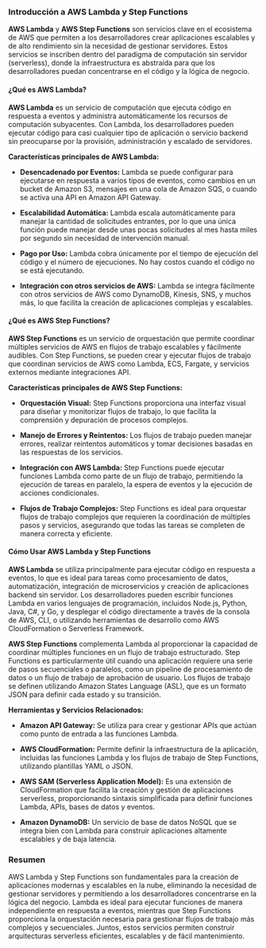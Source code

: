 ### Introducción a AWS Lambda y Step Functions

**AWS Lambda** y **AWS Step Functions** son servicios clave en el ecosistema de AWS que permiten a los desarrolladores crear aplicaciones escalables y de alto rendimiento sin la necesidad de gestionar servidores. Estos servicios se inscriben dentro del paradigma de computación sin servidor (serverless), donde la infraestructura es abstraída para que los desarrolladores puedan concentrarse en el código y la lógica de negocio.

#### ¿Qué es AWS Lambda?

**AWS Lambda** es un servicio de computación que ejecuta código en respuesta a eventos y administra automáticamente los recursos de computación subyacentes. Con Lambda, los desarrolladores pueden ejecutar código para casi cualquier tipo de aplicación o servicio backend sin preocuparse por la provisión, administración y escalado de servidores.

**Características principales de AWS Lambda:**

- **Desencadenado por Eventos:** Lambda se puede configurar para ejecutarse en respuesta a varios tipos de eventos, como cambios en un bucket de Amazon S3, mensajes en una cola de Amazon SQS, o cuando se activa una API en Amazon API Gateway.
  
- **Escalabilidad Automática:** Lambda escala automáticamente para manejar la cantidad de solicitudes entrantes, por lo que una única función puede manejar desde unas pocas solicitudes al mes hasta miles por segundo sin necesidad de intervención manual.

- **Pago por Uso:** Lambda cobra únicamente por el tiempo de ejecución del código y el número de ejecuciones. No hay costos cuando el código no se está ejecutando.

- **Integración con otros servicios de AWS:** Lambda se integra fácilmente con otros servicios de AWS como DynamoDB, Kinesis, SNS, y muchos más, lo que facilita la creación de aplicaciones complejas y escalables.

#### ¿Qué es AWS Step Functions?

**AWS Step Functions** es un servicio de orquestación que permite coordinar múltiples servicios de AWS en flujos de trabajo escalables y fácilmente audibles. Con Step Functions, se pueden crear y ejecutar flujos de trabajo que coordinan servicios de AWS como Lambda, ECS, Fargate, y servicios externos mediante integraciones API.

**Características principales de AWS Step Functions:**

- **Orquestación Visual:** Step Functions proporciona una interfaz visual para diseñar y monitorizar flujos de trabajo, lo que facilita la comprensión y depuración de procesos complejos.

- **Manejo de Errores y Reintentos:** Los flujos de trabajo pueden manejar errores, realizar reintentos automáticos y tomar decisiones basadas en las respuestas de los servicios.

- **Integración con AWS Lambda:** Step Functions puede ejecutar funciones Lambda como parte de un flujo de trabajo, permitiendo la ejecución de tareas en paralelo, la espera de eventos y la ejecución de acciones condicionales.

- **Flujos de Trabajo Complejos:** Step Functions es ideal para orquestar flujos de trabajo complejos que requieren la coordinación de múltiples pasos y servicios, asegurando que todas las tareas se completen de manera correcta y eficiente.

#### Cómo Usar AWS Lambda y Step Functions

**AWS Lambda** se utiliza principalmente para ejecutar código en respuesta a eventos, lo que es ideal para tareas como procesamiento de datos, automatización, integración de microservicios y creación de aplicaciones backend sin servidor. Los desarrolladores pueden escribir funciones Lambda en varios lenguajes de programación, incluidos Node.js, Python, Java, C#, y Go, y desplegar el código directamente a través de la consola de AWS, CLI, o utilizando herramientas de desarrollo como AWS CloudFormation o Serverless Framework.

**AWS Step Functions** complementa Lambda al proporcionar la capacidad de coordinar múltiples funciones en un flujo de trabajo estructurado. Step Functions es particularmente útil cuando una aplicación requiere una serie de pasos secuenciales o paralelos, como un pipeline de procesamiento de datos o un flujo de trabajo de aprobación de usuario. Los flujos de trabajo se definen utilizando Amazon States Language (ASL), que es un formato JSON para definir cada estado y su transición.

**Herramientas y Servicios Relacionados:**

- **Amazon API Gateway:** Se utiliza para crear y gestionar APIs que actúan como punto de entrada a las funciones Lambda.
  
- **AWS CloudFormation:** Permite definir la infraestructura de la aplicación, incluidas las funciones Lambda y los flujos de trabajo de Step Functions, utilizando plantillas YAML o JSON.
  
- **AWS SAM (Serverless Application Model):** Es una extensión de CloudFormation que facilita la creación y gestión de aplicaciones serverless, proporcionando sintaxis simplificada para definir funciones Lambda, APIs, bases de datos y eventos.

- **Amazon DynamoDB:** Un servicio de base de datos NoSQL que se integra bien con Lambda para construir aplicaciones altamente escalables y de baja latencia.

### Resumen

AWS Lambda y Step Functions son fundamentales para la creación de aplicaciones modernas y escalables en la nube, eliminando la necesidad de gestionar servidores y permitiendo a los desarrolladores concentrarse en la lógica del negocio. Lambda es ideal para ejecutar funciones de manera independiente en respuesta a eventos, mientras que Step Functions proporciona la orquestación necesaria para gestionar flujos de trabajo más complejos y secuenciales. Juntos, estos servicios permiten construir arquitecturas serverless eficientes, escalables y de fácil mantenimiento.
